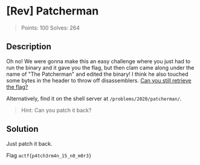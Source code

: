 # [Rev] Patcherman

> Points: 100
> Solves: 264

## Description

Oh no! We were gonna make this an easy challenge where you just had to run the binary and it gave you the flag, but then clam came along under the name of "The Patcherman" and edited the binary! I think he also touched some bytes in the header to throw off disassemblers. [Can you still retrieve the flag?](patcherman)

Alternatively, find it on the shell server at `/problems/2020/patcherman/`.

> Hint: Can you patch it back?

## Solution

Just patch it back.

Flag `actf{p4tch3rm4n_15_n0_m0r3}`
